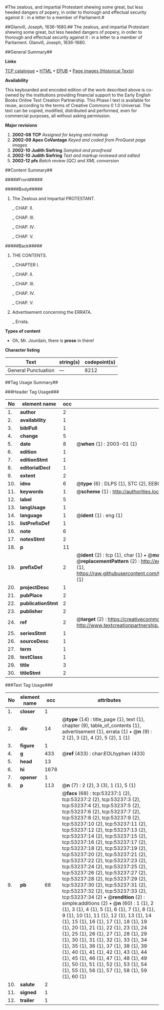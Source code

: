#The zealous, and impartial Protestant shewing some great, but less heeded dangers of popery, in order to thorough and effectual security against it : in a letter to a member of Parliament.#

##Glanvill, Joseph, 1636-1680.##
The zealous, and impartial Protestant shewing some great, but less heeded dangers of popery, in order to thorough and effectual security against it : in a letter to a member of Parliament.
Glanvill, Joseph, 1636-1680.

##General Summary##

**Links**

[TCP catalogue](http://www.ota.ox.ac.uk/tcp/)  • 
[HTML](http://tei.it.ox.ac.uk/tcp/Texts-HTML/free/A42/A42835.html)  • 
[EPUB](http://tei.it.ox.ac.uk/tcp/Texts-EPUB/free/A42/A42835.epub) • 
[Page images (Historical Texts)](https://data.historicaltexts.jisc.ac.uk/view?pubId=eebo-12061304e&pageId=eebo-12061304e-53237-1)

**Availability**

This keyboarded and encoded edition of the
	       work described above is co-owned by the institutions
	       providing financial support to the Early English Books
	       Online Text Creation Partnership. This Phase I text is
	       available for reuse, according to the terms of Creative
	       Commons 0 1.0 Universal. The text can be copied,
	       modified, distributed and performed, even for
	       commercial purposes, all without asking permission.

**Major revisions**

1. __2002-08__ __TCP__ *Assigned for keying and markup*
1. __2002-09__ __Apex CoVantage__ *Keyed and coded from ProQuest page images*
1. __2002-10__ __Judith Siefring__ *Sampled and proofread*
1. __2002-10__ __Judith Siefring__ *Text and markup reviewed and edited*
1. __2002-12__ __pfs__ *Batch review (QC) and XML conversion*

##Content Summary##

#####Front#####

#####Body#####

1. The Zealous and Impartial PROTESTANT.

    _ CHAP. II.

    _ CHAP. III.

    _ CHAP. IV.

    _ CHAP. V.

#####Back#####

1. THE CONTENTS.

    _ CHAPTER I.

    _ CHAP. II.

    _ CHAP. III.

    _ CHAP. IV.

    _ CHAP. V.

1. Advertisement concerning the ERRATA.

    _ Errata.

**Types of content**

  * Oh, Mr. Jourdain, there is **prose** in there!

**Character listing**


|Text|string(s)|codepoint(s)|
|---|---|---|
|General Punctuation|—|8212|

##Tag Usage Summary##

###Header Tag Usage###

|No|element name|occ|attributes|
|---|---|---|---|
|1.|__author__|2||
|2.|__availability__|1||
|3.|__biblFull__|1||
|4.|__change__|5||
|5.|__date__|8| @__when__ (1) : 2003-01 (1)|
|6.|__edition__|1||
|7.|__editionStmt__|1||
|8.|__editorialDecl__|1||
|9.|__extent__|2||
|10.|__idno__|6| @__type__ (6) : DLPS (1), STC (2), EEBO-CITATION (1), OCLC (1), VID (1)|
|11.|__keywords__|1| @__scheme__ (1) : http://authorities.loc.gov/ (1)|
|12.|__label__|5||
|13.|__langUsage__|1||
|14.|__language__|1| @__ident__ (1) : eng (1)|
|15.|__listPrefixDef__|1||
|16.|__note__|6||
|17.|__notesStmt__|2||
|18.|__p__|11||
|19.|__prefixDef__|2| @__ident__ (2) : tcp (1), char (1)  •  @__matchPattern__ (2) : ([0-9\-]+):([0-9IVX]+) (1), (.+) (1)  •  @__replacementPattern__ (2) : http://eebo.chadwyck.com/downloadtiff?vid=$1&page=$2 (1), https://raw.githubusercontent.com/textcreationpartnership/Texts/master/tcpchars.xml#$1 (1)|
|20.|__projectDesc__|1||
|21.|__pubPlace__|2||
|22.|__publicationStmt__|2||
|23.|__publisher__|2||
|24.|__ref__|2| @__target__ (2) : https://creativecommons.org/publicdomain/zero/1.0/ (1), http://www.textcreationpartnership.org/docs/. (1)|
|25.|__seriesStmt__|1||
|26.|__sourceDesc__|1||
|27.|__term__|1||
|28.|__textClass__|1||
|29.|__title__|3||
|30.|__titleStmt__|2||


###Text Tag Usage###

|No|element name|occ|attributes|
|---|---|---|---|
|1.|__closer__|1||
|2.|__div__|14| @__type__ (14) : title_page (1), text (1), chapter (9), table_of_contents (1), advertisement (1), errata (1)  •  @__n__ (9) : 2 (2), 3 (2), 4 (2), 5 (2), 1 (1)|
|3.|__figure__|1||
|4.|__g__|433| @__ref__ (433) : char:EOLhyphen (433)|
|5.|__head__|13||
|6.|__hi__|1678||
|7.|__opener__|1||
|8.|__p__|113| @__n__ (7) : 2 (2), 3 (3), 1 (1), 5 (1)|
|9.|__pb__|68| @__facs__ (68) : tcp:53237:1 (2), tcp:53237:2 (2), tcp:53237:3 (2), tcp:53237:4 (2), tcp:53237:5 (2), tcp:53237:6 (2), tcp:53237:7 (2), tcp:53237:8 (2), tcp:53237:9 (2), tcp:53237:10 (2), tcp:53237:11 (2), tcp:53237:12 (2), tcp:53237:13 (2), tcp:53237:14 (2), tcp:53237:15 (2), tcp:53237:16 (2), tcp:53237:17 (2), tcp:53237:18 (2), tcp:53237:19 (2), tcp:53237:20 (2), tcp:53237:21 (2), tcp:53237:22 (2), tcp:53237:23 (2), tcp:53237:24 (2), tcp:53237:25 (2), tcp:53237:26 (2), tcp:53237:27 (2), tcp:53237:28 (2), tcp:53237:29 (2), tcp:53237:30 (2), tcp:53237:31 (2), tcp:53237:32 (2), tcp:53237:33 (2), tcp:53237:34 (2)  •  @__rendition__ (2) : simple:additions (2)  •  @__n__ (60) : 1 (1), 2 (1), 3 (1), 4 (1), 5 (1), 6 (1), 7 (1), 8 (1), 9 (1), 10 (1), 11 (1), 12 (1), 13 (1), 14 (1), 15 (1), 16 (1), 17 (1), 18 (1), 19 (1), 20 (1), 21 (1), 22 (1), 23 (1), 24 (1), 25 (1), 26 (1), 27 (1), 28 (1), 29 (1), 30 (1), 31 (1), 32 (1), 33 (1), 34 (1), 35 (1), 36 (1), 37 (1), 38 (1), 39 (1), 40 (1), 41 (1), 42 (1), 43 (1), 44 (1), 45 (1), 46 (1), 47 (1), 48 (1), 49 (1), 50 (1), 51 (1), 52 (1), 53 (1), 54 (1), 55 (1), 56 (1), 57 (1), 58 (1), 59 (1), 60 (1)|
|10.|__salute__|2||
|11.|__signed__|1||
|12.|__trailer__|1||
